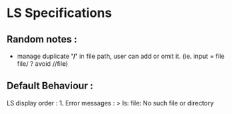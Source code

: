 
LS Specifications 
=================


Random notes : 
--------------
- manage duplicate **'/'** in file path, user can add or omit it.
	(ie. input = file file/ ? avoid //file) 




Default Behaviour : 
-------------------
LS display order : 
	1. Error messages : > ls: file: No such file or directory 

